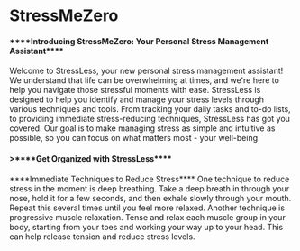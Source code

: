 # StressMeZero
<h4>****Introducing StressMeZero: Your Personal Stress Management Assistant****</h4>
Welcome to StressLess, your new personal stress management assistant! We understand that life can be overwhelming at times, and we're here to help you navigate those stressful moments with ease.
StressLess is designed to help you identify and manage your stress levels through various techniques and tools. From tracking your daily tasks and to-do lists, to providing immediate stress-reducing techniques, StressLess has got you covered. Our goal is to make managing stress as simple and intuitive as possible, so you can focus on what matters most - your well-being
<h4>>****Get Organized with StressLess****</h4
StressLess is not just a stress management app, it's also a productivity tool that helps users stay organized and on top of their tasks. With StressLess, users can create to-do lists, set reminders, and prioritize their tasks based on their level of importance. This feature alone can help reduce stress levels by providing a sense of control over one's schedule.
In addition, StressLess also has a built-in calendar that allows users to view their tasks and events in one place. This way, they can easily see what they have planned for the day, week, or month ahead. The calendar feature also allows users to set recurring events, such as weekly meetings or monthly appointments, which can be especially helpful for those with busy schedules.
<h4>****Immediate Techniques to Reduce Stress****</h4>
One technique to reduce stress in the moment is deep breathing. Take a deep breath in through your nose, hold it for a few seconds, and then exhale slowly through your mouth. Repeat this several times until you feel more relaxed.
Another technique is progressive muscle relaxation. Tense and relax each muscle group in your body, starting from your toes and working your way up to your head. This can help release tension and reduce stress levels.

